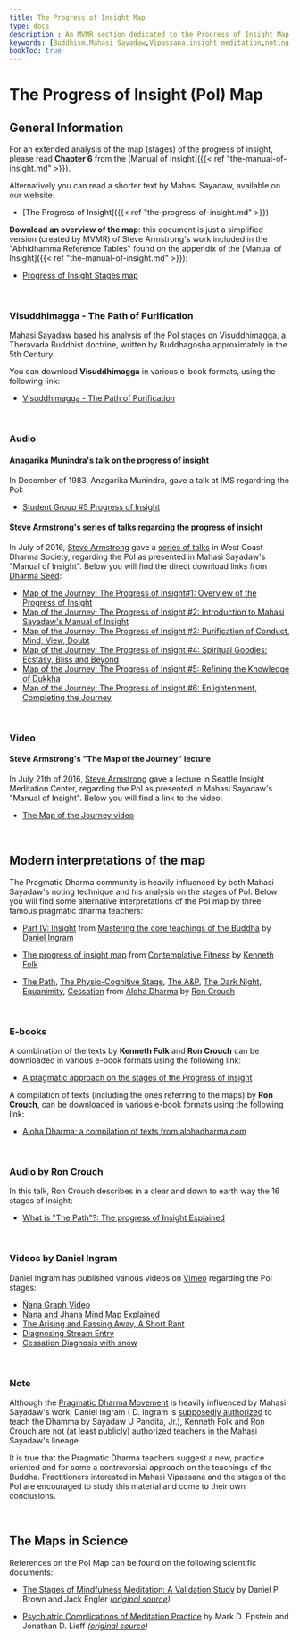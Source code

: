```yaml
---
title: The Progress of Insight Map
type: docs
description : An MVMR section dedicated to the Progress of Insight Map
keywords: [Buddhism,Mahasi Sayadaw,Vipassana,insight meditation,noting,Manual of Insight,Progress of Insight,Steve Armstrong, Map] 
bookToc: true
---
```


# The Progress of Insight (PoI) Map

## General Information

For an extended analysis of the map (stages) of the progress of insight, please read **Chapter 6** from the [Manual of Insight]({{< ref "the-manual-of-insight.md" >}}).

Alternatively you can read a shorter text by Mahasi Sayadaw, available on our website:

- [The Progress of Insight]({{< ref "the-progress-of-insight.md" >}})

**Download an overview of the map**: this document is just a simplified version (created by MVMR) of Steve Armstrong's work included in the "Abhidhamma Reference Tables" found on the appendix of the [Manual of Insight]({{< ref "the-manual-of-insight.md" >}}):

- [Progress of Insight Stages map](https://mahasivipassana.com/downloads/pdf/progress_of_insight_map.pdf)

&nbsp;
### Visuddhimagga - The Path of Purification

Mahasi Sayadaw [based his analysis](https://www.youtube.com/watch?v=f_iFwwFriwU&t=155) of the PoI stages on Visuddhimagga, a Theravada Buddhist doctrine, written by Buddhagosha approximately in the 5th Century.

You can download **Visuddhimagga** in various e-book formats, using the following link:

- [Visuddhimagga - The Path of Purification](https://github.com/atrahhdis/visuddhimagga)


&nbsp;
### Audio

#### Anagarika Munindra's talk on the progress of insight

In December of 1983, Anagarika Munindra, gave a talk at IMS regardring the PoI:

- [Student Group #5 Progress of Insight](https://dharmaseed.org/teacher/129/talk/35774/19831205-Anagarika_Munindra-IMSRC-student_group_5_progress_of_insight-35774.mp3)


#### Steve Armstrong's series of talks regarding the progress of insight

In July of 2016, [Steve Armstrong](http://vipassanametta.org/wp/teachers/) gave a [series of talks](https://www.dharmaseed.org/retreats/2959/) in West Coast Dharma Society, regarding the PoI as presented in Mahasi Sayadaw's "Manual of Insight". Below you will find the direct download links from [Dharma Seed](https://www.dharmaseed.org):

- [Map of the Journey: The Progress of Insight#1: Overview of the Progress of Insight](https://www.dharmaseed.org/teacher/170/talk/35190/20160715-Steve_Armstrong-WCD-map_of_the_journey_the_progress_of_insight_1_overview_of_the_progress_of_insight-35190.mp3)
- [ Map of the Journey: The Progress of Insight #2: Introduction to Mahasi Sayadaw's Manual of Insight](https://www.dharmaseed.org/teacher/170/talk/35191/20160715-Steve_Armstrong-WCD-map_of_the_journey_the_progress_of_insight_2_introduction_to_mahasi_sayadaws_manual-35191.mp3)
- [Map of the Journey: The Progress of Insight #3: Purification of Conduct, Mind, View, Doubt](https://www.dharmaseed.org/teacher/170/talk/35192/20160716-Steve_Armstrong-WCD-map_of_the_journey_the_progress_of_insight_3_purification_of_conduct_mind_view_doubt-35192.mp3)
- [Map of the Journey: The Progress of Insight #4: Spiritual Goodies: Ecstasy, Bliss and Beyond](https://www.dharmaseed.org/teacher/170/talk/35194/20160716-Steve_Armstrong-WCD-map_of_the_journey_the_progress_of_insight_4_spiritual_goodies_ecstasy_bliss_and-35194.mp3)
- [Map of the Journey: The Progress of Insight #5: Refining the Knowledge of Dukkha](https://www.dharmaseed.org/teacher/170/talk/35195/20160717-Steve_Armstrong-WCD-map_of_the_journey_the_progress_of_insight_5_refining_the_knowledge_of_dukkha-35195.mp3)
- [Map of the Journey: The Progress of Insight #6: Enlightenment, Completing the Journey](https://www.dharmaseed.org/teacher/170/talk/35196/20160717-Steve_Armstrong-WCD-map_of_the_journey_the_progress_of_insight_6_enlightenment_completing_the_journey-35196.mp3)

&nbsp;
### Video

#### Steve Armstrong's "The Map of the Journey" lecture

In July 21th of 2016, [Steve Armstrong](http://vipassanametta.org/wp/teachers/) gave a lecture in Seattle Insight Meditation Center, regarding the PoI as presented in Mahasi Sayadaw's "Manual of Insight". Below you will find a link to the video:

- [The Map of the Journey video](https://vimeo.com/178965086)

&nbsp;
## Modern interpretations of the map

The Pragmatic Dharma community is heavily influenced by both Mahasi Sayadaw's noting technique and his analysis on the stages of PoI. Below you will find some alternative interpretations of the PoI map by three famous pragmatic dharma teachers:

- [Part IV: Insight](https://mctb.org/mctb2/table-of-contents/part-iv-insight/30-the-progress-of-insight/) from [Mastering the core teachings of the Buddha](https://mctb.org) by [Daniel Ingram](https://integrateddaniel.info/)

- [The progress of insight map](https://eudoxos.github.io/cfitness/html/cfitness.html#the-progress-of-insight-map) from [Contemplative Fitness](https://eudoxos.github.io/cfitness/html/index.html) by [Kenneth Folk](https://kennethfolkdharma.com/)

- [The Path](https://alohadharma.com/the-map/), [The Physio-Cognitive Stage](https://alohadharma.com/the-map/the-physio-cognitive-stage/), [The A&P](https://alohadharma.com/2011/06/04/the-ap/), [The Dark Night](https://alohadharma.com/2011/06/12/the-dark-night/), [Equanimity](https://alohadharma.com/2011/06/21/equanimity/), [Cessation](https://alohadharma.com/2011/06/29/cessation/) from [Aloha Dharma](https://alohadharma.com) by [Ron Crouch](https://alohadharma.com/about/)

&nbsp;
### E-books

A combination of the texts by **Kenneth Folk** and **Ron Crouch** can be downloaded in various e-book formats using the following link:

- [A pragmatic approach on the stages of the Progress of Insight](https://github.com/atrahhdis/pragmapoi)

A compilation of texts (including the ones referring to the maps) by **Ron Crouch**, can be downloaded in various e-book formats using the following link:

- [Aloha Dharma: a compilation of texts from alohadharma.com](https://github.com/atrahhdis/alohadharma)

&nbsp;
### Audio by Ron Crouch

In this talk, Ron Crouch describes in a clear and down to earth way the 16 stages of insight:

- [What is "The Path"?: The progress of Insight Explained](http://ia600709.us.archive.org/4/items/WhatIsThePath/WhatIsThePath_.mp3)

&nbsp;
### Videos by Daniel Ingram

Daniel Ingram has published various videos on [Vimeo](https://vimeo.com/user13532867) regarding the PoI stages:

- [Ñana Graph Video](https://vimeo.com/69793499)
- [Ñana and Jhana Mind Map Explained](https://vimeo.com/69475208)
- [The Arising and Passing Away, A Short Rant](https://vimeo.com/317384445)
- [Diagnosing Stream Entry](https://vimeo.com/372228348)
- [Cessation Diagnosis with snow](https://vimeo.com/378891278)

&nbsp;
### Note

Although the [Pragmatic Dharma Movement](https://alohadharma.com/2015/11/03/what-is-pragmatic-dharma/) is heavily influenced by Mahasi Sayadaw's work, Daniel Ingram ( D. Ingram is [supposedly authorized](http://web.archive.org/web/20070917070818/http://www.bswa.org/modules/newbb/viewtopic.php?topic_id=2216&forum=7&viewmode=flat&order=ASC&start=20) to teach the Dhamma by Sayadaw U Pandita, Jr.), Kenneth Folk and Ron Crouch are not (at least publicly) authorized teachers in the Mahasi Sayadaw's lineage.

It is true that the Pragmatic Dharma teachers suggest a new, practice oriented and for some a controversial approach on the teachings of the Buddha. Practitioners interested in Mahasi Vipassana and the stages of the PoI are encouraged to study this material and come to their own conclusions.


&nbsp;
## The Maps in Science

References on the PoI Map can be found on the following scientific documents:

- [The Stages of Mindfulness Meditation: A Validation Study](https://mahasivipassana.com/downloads/pdf/scientific/the_stages_of_mindfulness_meditation_a_validation_study.pdf) by Daniel P Brown and Jack Engler *([original source](https://pdfs.semanticscholar.org/9093/c762d4420cfd2bca76454a9784f3224a108f.pdf))*

- [Psychiatric Complications of Meditation Practice](https://mahasivipassana.com/downloads/pdf/scientific/psychiatric_complications_of_meditation_practice.pdf) by Mark D. Epstein and Jonathan D. Lieff *([original source](https://www.atpweb.org/jtparchive/trps-13-81-02-137.pdf))*